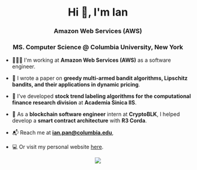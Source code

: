 <h1 align="center">Hi 👋, I'm Ian</h1>
<h3 align="center">Amazon Web Services (AWS)</h3>
<h3 align="center">MS. Computer Science @ Columbia University, New York</h3>

- 👨🏻‍💻  I'm working at **Amazon Web Services (AWS)** as a software engineer.

- 🧪  I wrote a paper on **greedy multi-armed bandit algorithms, Lipschitz bandits, and their applications in dynamic pricing**.

- 🚀  I’ve developed **stock trend labeling algorithms for the computational finance research division** at **Academia Sinica IIS**.

- 💸  As a **blockchain software engineer** intern at **CryptoBLK**, I helped develop a **smart contract architecture** with **R3 Corda**.

- 📬  Reach me at **ian.pan@columbia.edu**,

- 💻  Or visit my personal website [here](https://ianyepan.github.io/).

<p align="center">
  <img src="https://github-readme-stats.vercel.app/api?username=ianyepan&bg_color=1f2938&text_color=FFFFFF&count_private=true&show_icons=true&hide_border=true&include_all_commits=true" />
</p>
